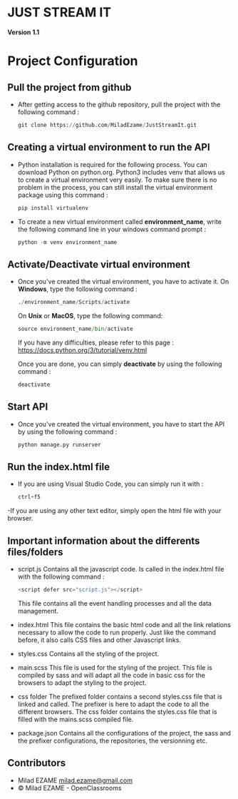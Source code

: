 # JUST STREAM IT

**Version 1.1**


# Project Configuration

## Pull the project from github 
	
- After getting access to the github repository, pull the project with the following command :
	```python 	
	git clone https://github.com/MiladEzame/JustStreamIt.git
	```
## Creating a virtual environment to run the API

- Python installation is required for the following process. You can download Python on python.org.
Python3 includes venv that allows us to create a virtual environment very easily.
To make sure there is no problem in the process, you can still install the virtual environment package
using this command : 
	```python 	
	pip install virtualenv
	```
	
- To create a new virtual environment called __environment_name__, write the following command line in your windows command prompt : 
	```python
	python -m venv environment_name
	```
	
## Activate/Deactivate virtual environment

- Once you've created the virtual environment, you have to activate it.
	On __Windows__, type the following command :
	```python	
	./environment_name/Scripts/activate
	```
	On __Unix__ or __MacOS__, type the following command:
	```python 		
	source environment_name/bin/activate
	```
	If you have any difficulties, please refer to this page : https://docs.python.org/3/tutorial/venv.html
	
	Once you are done, you can simply __deactivate__ by using the following command :
	```python 		
	deactivate
	```

## Start API

- Once you've created the virtual environment, you have to start the API by using the following command :
	```python 		
	python manage.py runserver
	```

## Run the index.html file 
	
- If you are using Visual Studio Code, you can simply run it with : 
	```python 		
	ctrl+f5
	```
-If you are using any other text editor, simply open the html file with your browser.

## Important information about the differents files/folders 

- script.js	
	Contains all the javascript code. Is called in the index.html file with the following command :
	```python 		
	<script defer src="script.js"></script>
	```
	This file contains all the event handling processes and all the data management.
	
- index.html
	This file contains the basic html code and all the link relations necessary to allow the code to
	run properly. Just like the command before, it also calls CSS files and other Javascript links.

- styles.css
	Contains all the styling of the project. 
	
- main.scss
	This file is used for the styling of the project. This file is compiled by sass and will adapt 
	all the code in basic css for the browsers to adapt the styling to the project. 
	
- css folder
	The prefixed folder contains a second styles.css file that is linked and called. The prefixer 
	is here to adapt the code to all the different browsers.
	The css folder contains the styles.css file that is filled with the mains.scss compiled file.

- package.json
	Contains all the configurations of the project, the sass and the prefixer configurations, the 
	repositories, the versionning etc.

## Contributors 

- Milad EZAME <milad.ezame@gmail.com>
- © Milad EZAME - OpenClassrooms 
